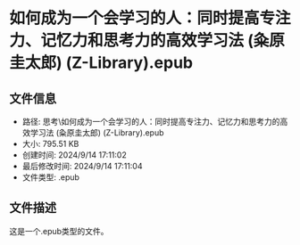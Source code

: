 ﻿# 如何成为一个会学习的人：同时提高专注力、记忆力和思考力的高效学习法 (粂原圭太郎) (Z-Library).epub

## 文件信息
- 路径: 思考\如何成为一个会学习的人：同时提高专注力、记忆力和思考力的高效学习法 (粂原圭太郎) (Z-Library).epub
- 大小: 795.51 KB
- 创建时间: 2024/9/14 17:11:02
- 最后修改时间: 2024/9/14 17:11:04
- 文件类型: .epub

## 文件描述
这是一个.epub类型的文件。


